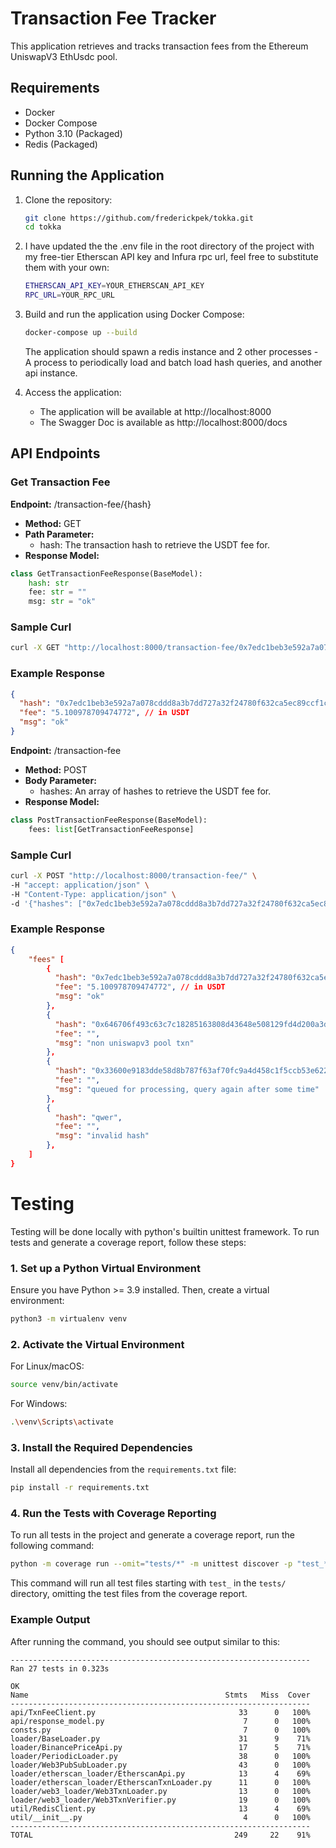 # Transaction Fee Tracker

This application retrieves and tracks transaction fees from the Ethereum UniswapV3 EthUsdc pool.

## Requirements

- Docker
- Docker Compose
- Python 3.10 (Packaged)
- Redis (Packaged)

## Running the Application

1. Clone the repository:

   ```bash
   git clone https://github.com/frederickpek/tokka.git
   cd tokka
   ```

2. I have updated the the .env file in the root directory of the project with my free-tier Etherscan API key and Infura rpc url, feel free to substitute them with your own:

    ```bash
    ETHERSCAN_API_KEY=YOUR_ETHERSCAN_API_KEY
    RPC_URL=YOUR_RPC_URL
    ```

3. Build and run the application using Docker Compose:

   ```bash
   docker-compose up --build
   ```
   The application should spawn a redis instance and 2 other processes - A process to periodically load and batch load hash queries, and another api instance.

4. Access the application:

   - The application will be available at http://localhost:8000
   - The Swagger Doc is available as http://localhost:8000/docs

## API Endpoints

### Get Transaction Fee

**Endpoint:** /transaction-fee/{hash}

- **Method:** GET
- **Path Parameter:**
  - hash: The transaction hash to retrieve the USDT fee for.
- **Response Model:**

```python
class GetTransactionFeeResponse(BaseModel):
    hash: str
    fee: str = ""
    msg: str = "ok"
```

### Sample Curl

```bash
curl -X GET "http://localhost:8000/transaction-fee/0x7edc1beb3e592a7a078cddd8a3b7dd727a32f24780f632ca5ec89ccf1cc6982a"
```

### Example Response

```json
{
  "hash": "0x7edc1beb3e592a7a078cddd8a3b7dd727a32f24780f632ca5ec89ccf1cc6982a",
  "fee": "5.100978709474772", // in USDT
  "msg": "ok"
}
```

**Endpoint:** /transaction-fee

- **Method:** POST
- **Body Parameter:**
  - hashes: An array of hashes to retrieve the USDT fee for.
- **Response Model:**

```python
class PostTransactionFeeResponse(BaseModel):
    fees: list[GetTransactionFeeResponse]
```

### Sample Curl

```bash
curl -X POST "http://localhost:8000/transaction-fee/" \
-H "accept: application/json" \
-H "Content-Type: application/json" \
-d '{"hashes": ["0x7edc1beb3e592a7a078cddd8a3b7dd727a32f24780f632ca5ec89ccf1cc6982a", "0x646706f493c63c7c18285163808d43648e508129fd4d200a3dd4c24a6eac354c", "0x33600e9183dde58d8b787f63af70fc9a4d458c1f5ccb53e622c90658aa6f768a", "qwer"]}'
```

### Example Response

```json
{
    "fees" [
        {
          "hash": "0x7edc1beb3e592a7a078cddd8a3b7dd727a32f24780f632ca5ec89ccf1cc6982a",
          "fee": "5.100978709474772", // in USDT
          "msg": "ok"
        },
        {
          "hash": "0x646706f493c63c7c18285163808d43648e508129fd4d200a3dd4c24a6eac354c",
          "fee": "",
          "msg": "non uniswapv3 pool txn"
        },
        {
          "hash": "0x33600e9183dde58d8b787f63af70fc9a4d458c1f5ccb53e622c90658aa6f768a",
          "fee": "",
          "msg": "queued for processing, query again after some time"
        },
        {
          "hash": "qwer",
          "fee": "",
          "msg": "invalid hash"
        },
    ]
}
```

# Testing

Testing will be done locally with python's builtin unittest framework.
To run tests and generate a coverage report, follow these steps:

### 1. Set up a Python Virtual Environment
Ensure you have Python >= 3.9 installed. Then, create a virtual environment:

  ```bash
  python3 -m virtualenv venv
  ```

### 2. Activate the Virtual Environment
For Linux/macOS:
  ```bash
  source venv/bin/activate
  ```
For Windows:
  ```bash
  .\venv\Scripts\activate
  ```

### 3. Install the Required Dependencies
Install all dependencies from the `requirements.txt` file:
  ```bash
  pip install -r requirements.txt
  ```
### 4. Run the Tests with Coverage Reporting
To run all tests in the project and generate a coverage report, run the following command:

  ```bash
  python -m coverage run --omit="tests/*" -m unittest discover -p "test_*.py" && python -m coverage report
  ```

This command will run all test files starting with `test_` in the `tests/` directory, omitting the test files from the coverage report.

### Example Output
After running the command, you should see output similar to this:

  ```
  -------------------------------------------------------------------
  Ran 27 tests in 0.323s

  OK
  Name                                            Stmts   Miss  Cover
  -------------------------------------------------------------------
  api/TxnFeeClient.py                                33      0   100%
  api/response_model.py                               7      0   100%
  consts.py                                           7      0   100%
  loader/BaseLoader.py                               31      9    71%
  loader/BinancePriceApi.py                          17      5    71%
  loader/PeriodicLoader.py                           38      0   100%
  loader/Web3PubSubLoader.py                         43      0   100%
  loader/etherscan_loader/EtherscanApi.py            13      4    69%
  loader/etherscan_loader/EtherscanTxnLoader.py      11      0   100%
  loader/web3_loader/Web3TxnLoader.py                13      0   100%
  loader/web3_loader/Web3TxnVerifier.py              19      0   100%
  util/RedisClient.py                                13      4    69%
  util/__init__.py                                    4      0   100%
  -------------------------------------------------------------------
  TOTAL                                             249     22    91%
  ```
